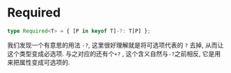 # Required

```typescript
type Required<T> = { [P in keyof T]-?: T[P] };
```

我们发现一个有意思的用法 `-?`, 这里很好理解就是将可选项代表的 `?` 去掉, 从而让这个类型变成必选项. 与之对应的还有个`+?` , 这个含义自然与`-?`之前相反, 它是用来把属性变成可选项的.

